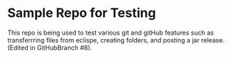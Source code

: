 # Sample Repo for Testing
This repo is being used to test various git and gitHub features such as transferrring files from eclispe, creating folders, and posting a jar release. (Edited in GitHubBranch #8).

